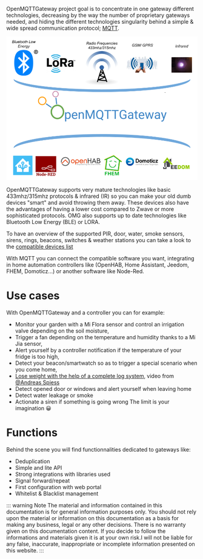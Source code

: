 OpenMQTTGateway project goal is to concentrate in one gateway different technologies, decreasing by the way the number of proprietary gateways needed, and hiding the different technologies singularity behind a simple & wide spread communication protocol; [MQTT](http://mqtt.org/).

![Overview](./img/OpenMQTTGateway.png)

OpenMQTTGateway supports very mature technologies like basic 433mhz/315mhz protocols & infrared (IR) so you can make your old dumb devices "smart" and avoid throwing them away. These devices also have the advantages of having a lower cost compared to Zwave or more sophisticated protocols.
OMG also supports up to date technologies like Bluetooth Low Energy (BLE) or LORA.

To have an overview of the supported PIR, door, water, smoke sensors, sirens, rings, beacons, switches & weather stations you can take a look to the 
[compatible devices list](https://compatible.openmqttgateway.com/index.php/devices)

With MQTT you can connect the compatible software you want, integrating in home automation controllers like (OpenHAB, Home Assistant, Jeedom, FHEM, Domoticz...) or another software like Node-Red.

# Use cases
With OpenMQTTGateway and a controller you can for example:
* Monitor your garden with a Mi Flora sensor and control an irrigation valve depending on the soil moisture,
* Trigger a fan depending on the temperature and humidity thanks to a Mi Jia sensor,
* Alert yourself by a controller notification if the temperature of your fridge is too high,
* Detect your beacon/smartwatch so as to trigger a special scenario when you come home,
* [Lose weight with the help of a complete log system](https://www.youtube.com/watch?v=noUROhtf0E0&t=18s), video from [@Andreas Spiess](https://www.youtube.com/channel/UCu7_D0o48KbfhpEohoP7YSQ)
* Detect opened door or windows and alert yourself when leaving home
* Detect water leakage or smoke
* Actionate a siren if something is going wrong
The limit is your imagination 😀

# Functions
Behind the scene you will find functionnalities dedicated to gateways like:
* Deduplication
* Simple and lite API
* Strong integrations with libraries used
* Signal forward/repeat
* First configuration with web portal
* Whitelist & Blacklist management

::: warning Note
The material and information contained in this documentation is for general information purposes only. You should not rely upon the material or information on this documentation as a basis for making any business, legal or any other decisions. There is no warranty given on this documentation content. If you decide to follow the informations and materials given it is at your own risk.I will not be liable for any false, inaccurate, inappropriate or incomplete information presented on this website.
:::
